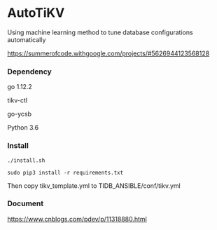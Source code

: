 # AutoTiKV

Using machine learning method to tune database configurations automatically

https://summerofcode.withgoogle.com/projects/#5626944123568128


### Dependency


go 1.12.2

tikv-ctl

go-ycsb

Python 3.6


### Install

```./install.sh```

```sudo pip3 install -r requirements.txt```

Then copy tikv_template.yml to TIDB_ANSIBLE/conf/tikv.yml


### Document

https://www.cnblogs.com/pdev/p/11318880.html

